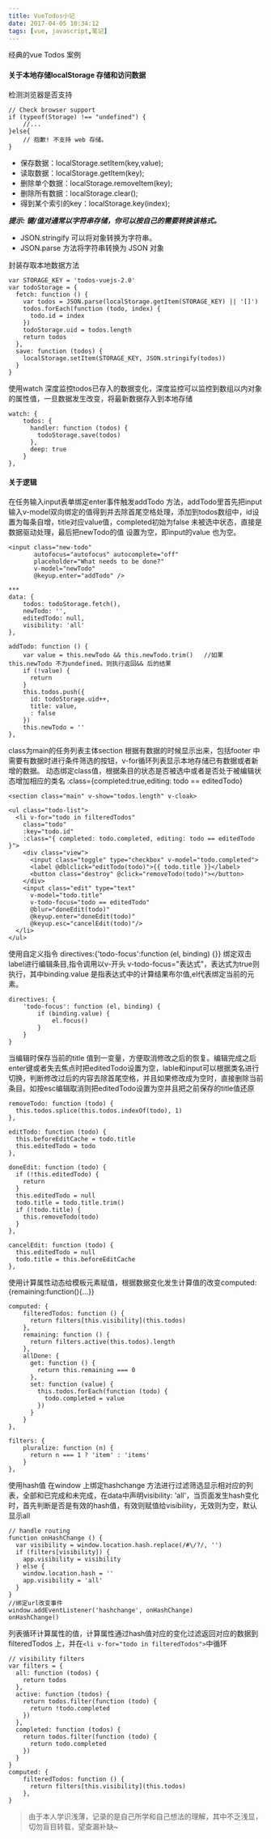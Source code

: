 ```yaml
---
title: VueTodos小记
date: 2017-04-05 10:34:12
tags: [vue, javascript,笔记]
---
```


经典的vue Todos 案例

#### 关于本地存储localStorage 存储和访问数据

检测浏览器是否支持

```
// Check browser support
if (typeof(Storage) !== "undefined") {
    //...
}else{
    // 抱歉! 不支持 web 存储。
}
```
- 保存数据：localStorage.setItem(key,value);
- 读取数据：localStorage.getItem(key);
- 删除单个数据：localStorage.removeItem(key);
- 删除所有数据：localStorage.clear();
- 得到某个索引的key：localStorage.key(index);

***提示: 键/值对通常以字符串存储，你可以按自己的需要转换该格式。***

- JSON.stringify 可以将对象转换为字符串。
- JSON.parse 方法将字符串转换为 JSON 对象

封装存取本地数据方法
```
var STORAGE_KEY = 'todos-vuejs-2.0'
var todoStorage = {
  fetch: function () {
    var todos = JSON.parse(localStorage.getItem(STORAGE_KEY) || '[]')
    todos.forEach(function (todo, index) {
      todo.id = index
    })
    todoStorage.uid = todos.length 		
    return todos
  },
  save: function (todos) {
    localStorage.setItem(STORAGE_KEY, JSON.stringify(todos))
  }
}
```
使用watch 深度监控todos已存入的数据变化，深度监控可以监控到数组以内对象的属性值，一旦数据发生改变，将最新数据存入到本地存储
```
watch: {
    todos: {
      handler: function (todos) {		
        todoStorage.save(todos)
      },
      deep: true
    }
},
```

#### 关于逻辑

在任务输入input表单绑定enter事件触发addTodo 方法，addTodo里首先把input输入v-model双向绑定的值得到并去除首尾空格处理，添加到todos数组中，id设置为每条自增，title对应value值，completed初始为false 未被选中状态，直接是数据驱动处理，最后把newTodo的值 设置为空，即input的value 也为空。
```
<input class="new-todo"
       autofocus="autofocus" autocomplete="off"
       placeholder="What needs to be done?"
       v-model="newTodo"
       @keyup.enter="addTodo" />

***
data: {
    todos: todoStorage.fetch(),
    newTodo: '',
    editedTodo: null,
    visibility: 'all'
},

addTodo: function () {
    var value = this.newTodo && this.newTodo.trim()   //如果this.newTodo 不为undefined。则执行返回&& 后的结果
    if (!value) {
      return
    }
    this.todos.push({
      id: todoStorage.uid++,
      title: value,
      : false
    })
    this.newTodo = ''
},
```
class为main的任务列表主体section 根据有数据的时候显示出来，包括footer 中需要有数据时进行条件筛选的按钮，v-for循环列表显示本地存储已有数据或者新增的数据。 动态绑定class值，根据条目的状态是否被选中或者是否处于被编辑状态增加相应的类名 :class={completed:true,editing: todo == editedTodo}
```
<section class="main" v-show="todos.length" v-cloak>

<ul class="todo-list">
  <li v-for="todo in filteredTodos"
    class="todo"
    :key="todo.id"
    :class="{ completed: todo.completed, editing: todo == editedTodo }">
    <div class="view">
      <input class="toggle" type="checkbox" v-model="todo.completed">
      <label @dblclick="editTodo(todo)">{{ todo.title }}</label>
      <button class="destroy" @click="removeTodo(todo)"></button>
    </div>
    <input class="edit" type="text"
      v-model="todo.title"
      v-todo-focus="todo == editedTodo"
      @blur="doneEdit(todo)"
      @keyup.enter="doneEdit(todo)"
      @keyup.esc="cancelEdit(todo)"/>
  </li>
</ul>
```
使用自定义指令 directives:{'todo-focus':function (el, binding) {}} 绑定双击label进行编辑条目,指令调用以v-开头 v-todo-focus="表达式"，表达式为true则执行，其中binding.value 是指表达式中的计算结果布尔值,el代表绑定当前的元素。

```
directives: {
    'todo-focus': function (el, binding) {
        if (binding.value) {
            el.focus()
        }
    }
}
```
当编辑时保存当前的title 值到一变量，方便取消修改之后的恢复。编辑完成之后enter键或者失去焦点时把editedTodo设置为空，lable和input可以根据类名进行切换，判断修改过后的内容去除首尾空格，并且如果修改成为空时，直接删除当前条目。如按esc编辑取消则把editedTodo设置为空并且把之前保存的title值还原

```
removeTodo: function (todo) {
  this.todos.splice(this.todos.indexOf(todo), 1)
},

editTodo: function (todo) {
  this.beforeEditCache = todo.title
  this.editedTodo = todo
},

doneEdit: function (todo) {
  if (!this.editedTodo) {
    return
  }
  this.editedTodo = null
  todo.title = todo.title.trim()
  if (!todo.title) {
    this.removeTodo(todo)
  }
},

cancelEdit: function (todo) {
  this.editedTodo = null
  todo.title = this.beforeEditCache
},
```
使用计算属性动态给模板元素赋值，根据数据变化发生计算值的改变computed:{remaining:function(){...}}

```
computed: {
    filteredTodos: function () {
      return filters[this.visibility](this.todos)
    },
    remaining: function () {
      return filters.active(this.todos).length
    },
    allDone: {
      get: function () {
        return this.remaining === 0
      },
      set: function (value) {
        this.todos.forEach(function (todo) {
          todo.completed = value
        })
      }
    }
},

filters: {
    pluralize: function (n) {
      return n === 1 ? 'item' : 'items'
    }
},
```

使用hash值 在window 上绑定hashchange 方法进行过滤筛选显示相对应的列表，全部和已完成和未完成，在data中声明visibility: 'all'，当页面发生hash变化时，首先判断是否是有效的hash值，有效则赋值给visibility，无效则为空，默认显示all

```
// handle routing
function onHashChange () {
  var visibility = window.location.hash.replace(/#\/?/, '')
  if (filters[visibility]) {
    app.visibility = visibility
  } else {
    window.location.hash = ''
    app.visibility = 'all'
  }
}
//绑定url改变事件
window.addEventListener('hashchange', onHashChange)
onHashChange()
```

列表循环计算属性的值，计算属性通过hash值对应的变化过滤返回对应的数据到filteredTodos 上，并在`<li v-for="todo in filteredTodos">`中循环
```
// visibility filters
var filters = {
  all: function (todos) {
    return todos
  },
  active: function (todos) {
    return todos.filter(function (todo) {
      return !todo.completed
    })
  },
  completed: function (todos) {
    return todos.filter(function (todo) {
      return todo.completed
    })
  }
}
computed: {
    filteredTodos: function () {
      return filters[this.visibility](this.todos)
    },
}
```

> 由于本人学识浅薄，记录的是自己所学和自己想法的理解，其中不乏浅显，切勿盲目转载，望查漏补缺~
